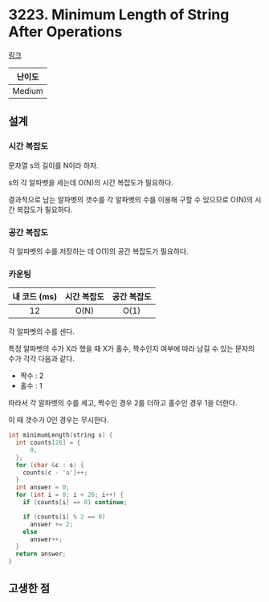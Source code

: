 # 3223. Minimum Length of String After Operations

[링크](https://leetcode.com/problems/minimum-length-of-string-after-operations/description/)

| 난이도 |
| :----: |
| Medium |

## 설계

### 시간 복잡도

문자열 s의 길이를 N이라 하자.

s의 각 알파벳을 세는데 O(N)의 시간 복잡도가 필요하다.

결과적으로 남는 알파벳의 갯수를 각 알파벳의 수를 이용해 구할 수 있으므로 O(N)의 시간 복잡도가 필요하다.

### 공간 복잡도

각 알파벳의 수를 저장하는 데 O(1)의 공간 복잡도가 필요하다.

### 카운팅

| 내 코드 (ms) | 시간 복잡도 | 공간 복잡도 |
| :----------: | :---------: | :---------: |
|      12      |    O(N)     |    O(1)     |

각 알파벳의 수를 센다.

특정 알파벳의 수가 X라 했을 때 X가 홀수, 짝수인지 여부에 따라 남길 수 있는 문자의 수가 각각 다음과 같다.

- 짝수 : 2
- 홀수 : 1

따라서 각 알파벳의 수를 세고, 짝수인 경우 2를 더하고 홀수인 경우 1을 더한다.

이 때 갯수가 0인 경우는 무시한다.

```cpp
int minimumLength(string s) {
  int counts[26] = {
      0,
  };
  for (char &c : s) {
    counts[c - 'a']++;
  }
  int answer = 0;
  for (int i = 0; i < 26; i++) {
    if (counts[i] == 0) continue;

    if (counts[i] % 2 == 0)
      answer += 2;
    else
      answer++;
  }
  return answer;
}
```

## 고생한 점
